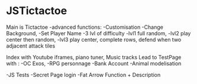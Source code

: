 # JSTictactoe
Main is Tictactoe
  -advanced functions: 
    -Customisation
    -Change Background,
    -Set Player Name
  -3 lvl of difficulty
    -lvl1 full random,
    -lvl2 play center then random,
    -lvl3 play center, complete rows, defend when two adjacent attack tiles

Index with Youtube iframes, piano tuner, Music tracks
Lead to TestPage with :
  -OC Exos,
    -RPG personnage
    -Bank Account
    -Animal modelisation

  -JS Tests
    -Secret Page login
    -Fat Arrow Function + Description
